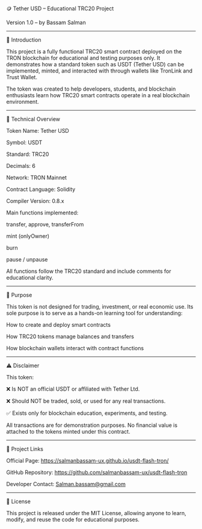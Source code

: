 🪙 Tether USD – Educational TRC20 Project

Version 1.0 – by Bassam Salman


---

📘 Introduction

This project is a fully functional TRC20 smart contract deployed on the TRON blockchain for educational and testing purposes only.
It demonstrates how a standard token such as USDT (Tether USD) can be implemented, minted, and interacted with through wallets like TronLink and Trust Wallet.

The token was created to help developers, students, and blockchain enthusiasts learn how TRC20 smart contracts operate in a real blockchain environment.


---

🧩 Technical Overview

Token Name: Tether USD

Symbol: USDT

Standard: TRC20

Decimals: 6

Network: TRON Mainnet

Contract Language: Solidity

Compiler Version: 0.8.x


Main functions implemented:

transfer, approve, transferFrom

mint (onlyOwner)

burn

pause / unpause


All functions follow the TRC20 standard and include comments for educational clarity.


---

🎯 Purpose

This token is not designed for trading, investment, or real economic use.
Its sole purpose is to serve as a hands-on learning tool for understanding:

How to create and deploy smart contracts

How TRC20 tokens manage balances and transfers

How blockchain wallets interact with contract functions



---

⚠ Disclaimer

This token:

❌ Is NOT an official USDT or affiliated with Tether Ltd.

❌ Should NOT be traded, sold, or used for any real transactions.

✅ Exists only for blockchain education, experiments, and testing.


All transactions are for demonstration purposes.
No financial value is attached to the tokens minted under this contract.


---

🧠 Project Links

Official Page: https://salmanbassam-ux.github.io/usdt-flash-tron/

GitHub Repository: https://github.com/salmanbassam-ux/usdt-flash-tron

Developer Contact: Salman.bassam@gmail.com



---

🧾 License

This project is released under the MIT License, allowing anyone to learn, modify, and reuse the code for educational purposes.
